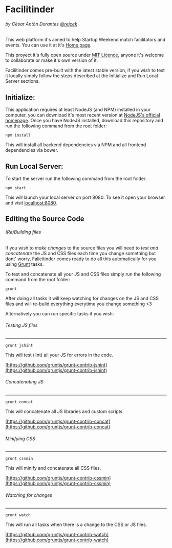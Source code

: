 Facilitinder
============
###### by César Antón Dorantes <a href="https://twitter.com/reicek">@reicek</a>

This web platform it's aimed to help Startup Weekend match facilitators and events. You can use it at it's [Home page](https://facilitinder.firebaseapp.com/).

This proyect it's fully open source under [MIT Licence](LICENSE), anyone it's welcome to collaborate or make it's own version of it.

Facilitinder comes pre-built with the latest stable version, if you wish to test it locally simply follow the steps described at the Initialize and Run Local Server sections.

Initialize:
-----------

This application requires at least NodeJS (and NPM) installed in your computer, you can download it's most recent version at [NodeJS's official homepage](https://nodejs.org/). Once you have NodeJS installed, download this repository and run the following command from the root folder:


```
npm install
```

This will install all backend dependencies via NPM and all frontend dependencies via bower.

Run Local Server:
-----------------

To start the server run the following command from the root folder:

```
npm start
```

This will launch your local server on port 8080. To see it open your browser and visit [localhost:8080](http://localhost:8080).

Editing the Source Code
----------------------------
###### (Re)Building files

If you wish to *make changes* to the source files you will need to *test and concatenate* the JS and CSS files each time you change something but dont' worry, Falicitinder comes ready to do all this automatically for you using [Grunt](gruntjs.com) tasks.

To test and concatenate all your JS and CSS files simply run the following command from the root folder:

```
grunt
```

After doing all tasks it will keep watching for changes on the JS and CSS files and will re-build everything everytime you change something <3

Alternatively you can run specific tasks if you wish:

###### Testing JS files
-----------------------

```
grunt jshint
```

This will test (lint) all your JS for errors in the code.

[https://github.com/gruntjs/grunt-contrib-jshint](https://github.com/gruntjs/grunt-contrib-jshint)

###### Concatenating JS
---------------------------------------------------

```
grunt concat
```

This will concatenate all JS libraries and custom scripts.

[https://github.com/gruntjs/grunt-contrib-concat](https://github.com/gruntjs/grunt-contrib-concat)

###### Minifying CSS
--------------------

```
grunt cssmin
```

This will minify and concatenate all CSS files.

[https://github.com/gruntjs/grunt-contrib-cssmin](https://github.com/gruntjs/grunt-contrib-cssmin)

###### Watching for changes
---------------------------

```
grunt watch
```

This will run all tasks when there is a change to the CSS or JS files.

[https://github.com/gruntjs/grunt-contrib-watch](https://github.com/gruntjs/grunt-contrib-watch)